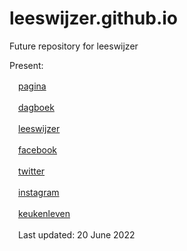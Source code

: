 # leeswijzer.github.io
Future repository for leeswijzer

Present: 

　[pagina](http://leeswijzer.org/)

　[dagboek](http://leeswijzer.org/diary.html)

　[leeswijzer](https://leeswijzer.hatenadiary.com/)

　[facebook](https://www.facebook.com/leeswijzer)

　[twitter](https://twitter.com/leeswijzer)

　[instagram](https://www.instagram.com/leeswijzer/)

　[keukenleven](http://leeswijzerplus.blogspot.com/)

　Last updated: 20 June 2022
